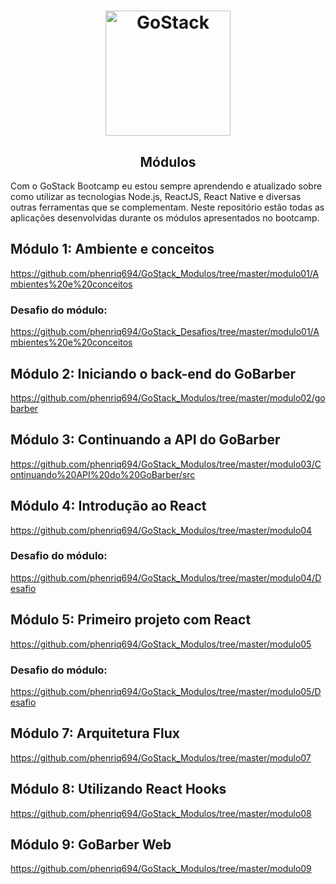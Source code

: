 <h1 align="center">
    <img alt="GoStack" src="https://rocketseat-cdn.s3-sa-east-1.amazonaws.com/bootcamp-header.png" width="200px" />
</h1>

<h2 align="center">
  Módulos
</h2>

Com o GoStack Bootcamp eu estou sempre aprendendo e atualizado sobre como utilizar as tecnologias Node.js, ReactJS, React Native e diversas outras ferramentas que se complementam. 
Neste repositório estão todas as aplicações desenvolvidas durante os módulos apresentados no bootcamp. 

## Módulo 1: Ambiente e conceitos
https://github.com/phenriq694/GoStack_Modulos/tree/master/modulo01/Ambientes%20e%20conceitos

### Desafio do módulo: 
https://github.com/phenriq694/GoStack_Desafios/tree/master/modulo01/Ambientes%20e%20conceitos

## Módulo 2: Iniciando o back-end do GoBarber
https://github.com/phenriq694/GoStack_Modulos/tree/master/modulo02/gobarber

## Módulo 3: Continuando a API do GoBarber
https://github.com/phenriq694/GoStack_Modulos/tree/master/modulo03/Continuando%20API%20do%20GoBarber/src

## Módulo 4: Introdução ao React
https://github.com/phenriq694/GoStack_Modulos/tree/master/modulo04

### Desafio do módulo: 
https://github.com/phenriq694/GoStack_Modulos/tree/master/modulo04/Desafio

## Módulo 5: Primeiro projeto com React
https://github.com/phenriq694/GoStack_Modulos/tree/master/modulo05

### Desafio do módulo:
https://github.com/phenriq694/GoStack_Modulos/tree/master/modulo05/Desafio

## Módulo 7: Arquitetura Flux
https://github.com/phenriq694/GoStack_Modulos/tree/master/modulo07

## Módulo 8: Utilizando React Hooks
https://github.com/phenriq694/GoStack_Modulos/tree/master/modulo08

## Módulo 9: GoBarber Web
https://github.com/phenriq694/GoStack_Modulos/tree/master/modulo09

